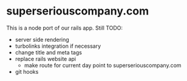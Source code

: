 # superseriouscompany.com

This is a node port of our rails app. Still TODO:

* server side rendering
* turbolinks integration if necessary
* change title and meta tags
* replace rails website api
  * make route for current day point to superseriouscompany.com
* git hooks
